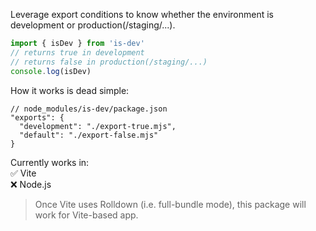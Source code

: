 Leverage export conditions to know whether the environment is development or production(/staging/...).

```js
import { isDev } from 'is-dev'
// returns true in development
// returns false in production(/staging/...)
console.log(isDev)
```

How it works is dead simple:

```json5
// node_modules/is-dev/package.json
"exports": {
  "development": "./export-true.mjs",
  "default": "./export-false.mjs"
}
```

Currently works in:  
✅ Vite  
❌ Node.js  

> Once Vite uses Rolldown (i.e. full-bundle mode), this package will work for Vite-based app.
